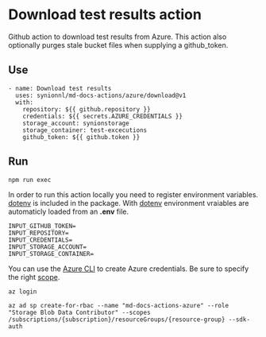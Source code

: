 # Download test results action

Github action to download test results from Azure. This action also optionally purges stale bucket files when supplying a github_token.

## Use

```
- name: Download test results
  uses: synionnl/md-docs-actions/azure/download@v1
  with:
    repository: ${{ github.repository }}
    credentials: ${{ secrets.AZURE_CREDENTIALS }}
    storage_account: synionstorage
    storage_container: test-excecutions
    github_token: ${{ github.token }}
```

## Run

```
npm run exec
```

In order to run this action locally you need to register environment variables. [dotenv](https://www.npmjs.com/package/dotenv) is included in the package. With [dotenv](https://www.npmjs.com/package/dotenv) environment vraiables are automaticly loaded from an **.env** file.

```
INPUT_GITHUB_TOKEN=
INPUT_REPOSITORY=
INPUT_CREDENTIALS=
INPUT_STORAGE_ACCOUNT=
INPUT_STORAGE_CONTAINER=
```

You can use the [Azure CLI](https://github.com/Azure/login#configure-deployment-credentials) to create Azure credentials. Be sure to specify the right [scope](https://docs.microsoft.com/nl-nl/azure/role-based-access-control/scope-overview).

```
az login

az ad sp create-for-rbac --name "md-docs-actions-azure" --role "Storage Blob Data Contributor" --scopes /subscriptions/{subscription}/resourceGroups/{resource-group} --sdk-auth
```